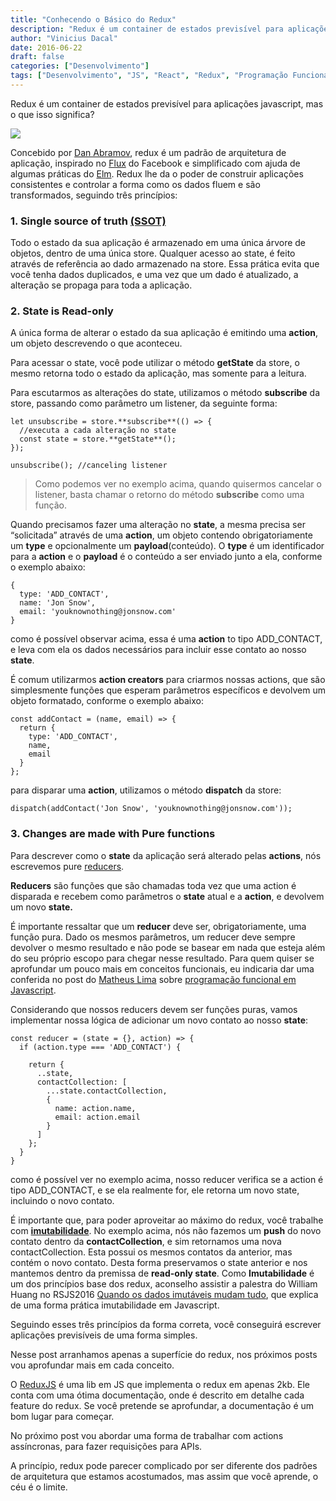 ```yaml
---
title: "Conhecendo o Básico do Redux"
description: "Redux é um container de estados previsível para aplicações javascript, mas o que isso significa?"
author: "Vinicius Dacal"
date: 2016-06-22
draft: false
categories: ["Desenvolvimento"]
tags: ["Desenvolvimento", "JS", "React", "Redux", "Programação Funcional"]
---
```


Redux é um container de estados previsível para aplicações javascript, mas o que isso significa?

![](https://cdn-images-1.medium.com/max/2000/1*deNSjC7XD-DA3w4wNK7XEQ.jpeg)

Concebido por [Dan Abramov](undefined), redux é um padrão de arquitetura de aplicação, inspirado no [Flux](http://facebook.github.io/flux/) do Facebook e simplificado com ajuda de algumas práticas do [Elm](https://github.com/evancz/elm-architecture-tutorial/). Redux lhe da o poder de construir aplicações consistentes e controlar a forma como os dados fluem e são transformados, seguindo três princípios:

### 1. Single source of truth [(SSOT)](https://en.wikipedia.org/wiki/Single_source_of_truth)

Todo o estado da sua aplicação é armazenado em uma única árvore de objetos, dentro de uma única store. Qualquer acesso ao state, é feito através de referência ao dado armazenado na store. Essa prática evita que você tenha dados duplicados, e uma vez que um dado é atualizado, a alteração se propaga para toda a aplicação.

### 2. State is Read-only

A única forma de alterar o estado da sua aplicação é emitindo uma **action**, um objeto descrevendo o que aconteceu.

Para acessar o state, você pode utilizar o método **getState** da store, o mesmo retorna todo o estado da aplicação, mas somente para a leitura.

Para escutarmos as alterações do state, utilizamos o método **subscribe** da store, passando como parâmetro um listener, da seguinte forma:

    let unsubscribe = store.**subscribe**(() => {
      //executa a cada alteração no state
      const state = store.**getState**();
    });

    unsubscribe(); //canceling listener
> Como podemos ver no exemplo acima, quando quisermos cancelar o listener, basta chamar o retorno do método **subscribe** como uma função.

Quando precisamos fazer uma alteração no **state**, a mesma precisa ser “solicitada” através de uma **action**, um objeto contendo obrigatoriamente um **type** e opcionalmente um **payload**(conteúdo). O **type** é um identificador para a **action** e o **payload** é o conteúdo a ser enviado junto a ela, conforme o exemplo abaixo:

    {
      type: 'ADD_CONTACT',
      name: 'Jon Snow',
      email: 'youknownothing@jonsnow.com'
    }

como é possível observar acima, essa é uma **action** to tipo ADD_CONTACT, e leva com ela os dados necessários para incluir esse contato ao nosso **state**.

É comum utilizarmos **action creators** para criarmos nossas actions, que são simplesmente funções que esperam parâmetros específicos e devolvem um objeto formatado, conforme o exemplo abaixo:

    const addContact = (name, email) => {
      return {
        type: 'ADD_CONTACT',
        name,
        email
      }
    };

para disparar uma **action**, utilizamos o método **dispatch** da store:

    dispatch(addContact('Jon Snow', 'youknownothing@jonsnow.com'));

### 3. Changes are made with Pure functions

Para descrever como o **state** da aplicação será alterado pelas **actions**, nós escrevemos pure [reducers](http://redux.js.org/docs/Glossary.html#reducer).

**Reducers** são funções que são chamadas toda vez que uma action é disparada e recebem como parâmetros o **state** atual e a **action**, e devolvem um novo **state.**

É importante ressaltar que um **reducer** deve ser, obrigatoriamente, uma função pura. Dado os mesmos parâmetros, um reducer deve sempre devolver o mesmo resultado e não pode se basear em nada que esteja além do seu próprio escopo para chegar nesse resultado. Para quem quiser se aprofundar um pouco mais em conceitos funcionais, eu indicaria dar uma conferida no post do [Matheus Lima](undefined) sobre [programação funcional em Javascript](https://medium.com/@matheusml/entendendo-programa%C3%A7%C3%A3o-funcional-em-javascript-de-uma-vez-c676489be08b#.9l123fghs).

Considerando que nossos reducers devem ser funções puras, vamos implementar nossa lógica de adicionar um novo contato ao nosso **state**:

    const reducer = (state = {}, action) => {
      if (action.type === 'ADD_CONTACT') {

        return {
          ..state,
          contactCollection: [
            ...state.contactCollection,
            {
              name: action.name,
              email: action.email
            }
          ]
        };
      }
    }

como é possível ver no exemplo acima, nosso reducer verifica se a action é tipo ADD_CONTACT, e se ela realmente for, ele retorna um novo state, incluindo o novo contato.

É importante que, para poder aproveitar ao máximo do redux, você trabalhe com [**imutabilidade**](https://en.wikipedia.org/wiki/Immutable_object). No exemplo acima, nós não fazemos um **push** do novo contato dentro da **contactCollection**, e sim retornamos uma nova contactCollection. Esta possui os mesmos contatos da anterior, mas contém o novo contato. Desta forma preservamos o state anterior e nos mantemos dentro da premissa de **read-only state**. Como **Imutabilidade** é um dos princípios base dos redux, aconselho assistir a palestra do William Huang no RSJS2016 [Quando os dados imutáveis mudam tudo](https://www.youtube.com/watch?v=8-R9C3yerPo&list=PLg2lQYZDBwORWkiAe6L9Ah-L2JxJ6froI&index=8), que explica de uma forma prática imutabilidade em Javascript.

Seguindo esses três princípios da forma correta, você conseguirá escrever aplicações previsíveis de uma forma simples.

Nesse post arranhamos apenas a superfície do redux, nos próximos posts vou aprofundar mais em cada conceito.

O [ReduxJS](http://redux.js.org/) é uma lib em JS que implementa o redux em apenas 2kb. Ele conta com uma ótima documentação, onde é descrito em detalhe cada feature do redux. Se você pretende se aprofundar, a documentação é um bom lugar para começar.

No próximo post vou abordar uma forma de trabalhar com actions assíncronas, para fazer requisições para APIs.

A princípio, redux pode parecer complicado por ser diferente dos padrões de arquitetura que estamos acostumados, mas assim que você aprende, o céu é o limite.
